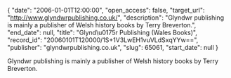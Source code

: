 {
  "date": "2006-01-01T12:00:00", 
  "open_access": false, 
  "target_url": "http://www.glyndwrpublishing.co.uk/", 
  "description": "Glyndwr publishing is mainly a publisher of Welsh history books by Terry Breverton.", 
  "end_date": null, 
  "title": "Glynd\u0175r Publishing (Wales Books)", 
  "record_id": "20060101T120000/1S+1V3LwEH1vuVLdSxqYYw==", 
  "publisher": "glyndwrpublishing.co.uk", 
  "slug": 65061, 
  "start_date": null
}

Glyndwr publishing is mainly a publisher of Welsh history books by Terry Breverton.